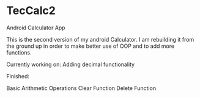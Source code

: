 # TecCalc2
Android Calculator App

This is the second version of my android Calculator.
I am rebuilding it from the ground up
in order to make better use of OOP and
to add more functions.

Currently working on: Adding decimal functionality

Finished:

Basic Arithmetic Operations
Clear Function
Delete Function
